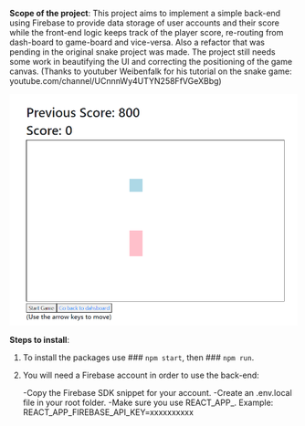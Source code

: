 **Scope of the project**: This project aims to implement a simple back-end using Firebase to provide data storage of user accounts and their score while the front-end logic keeps track of the player score, re-routing from dash-board to game-board and vice-versa. Also a refactor that was pending in the original snake project was made. The project still needs some work in beautifying the UI and correcting the positioning of the game canvas. (Thanks to youtuber Weibenfalk for his tutorial on the snake game:  youtube.com/channel/UCnnnWy4UTYN258FfVGeXBbg)

![Screenshot](sample.png)

**Steps to install**:

1. To install the packages use ### `npm start`, then ### `npm run`.

2. You will need a Firebase account in order to use the back-end:

   -Copy the Firebase SDK snippet for your account.
   -Create an .env.local file in your root folder.
   -Make sure you use REACT_APP_. Example: REACT_APP_FIREBASE_API_KEY=xxxxxxxxxx


